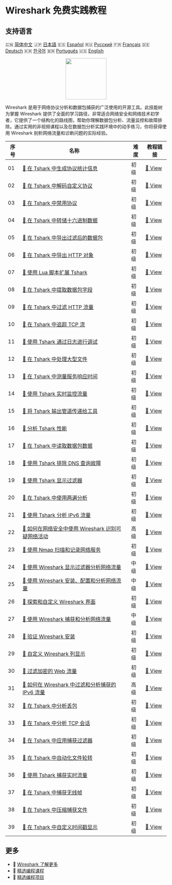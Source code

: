 # Wireshark 免费实践教程

## 支持语言

🇨🇳 [简体中文](README_zh.md) 🇯🇵 [日本語](README_ja.md) 🇪🇸 [Español](README_es.md) 🇷🇺 [Русский](README_ru.md) 🇫🇷 [Français](README_fr.md) 🇩🇪 [Deutsch](README_de.md) 🇰🇷 [한국어](README_ko.md) 🇧🇷 [Português](README_pt.md) 🇺🇸 [English](README.md) 

<div align="center">
<img width="128px" src="https://file.labex.io/path/OuFutztV2dPZ.png">
</div>

Wireshark 是用于网络协议分析和数据包捕获的广泛使用的开源工具。此技能树为掌握 Wireshark 提供了全面的学习路径，非常适合网络安全和网络技术初学者，它提供了一个结构化的路线图，帮助你理解数据包分析、流量监控和故障排除。通过实用的非视频课程以及在数据包分析实践环境中的动手练习，你将获得使用 Wireshark 剖析网络流量和诊断问题的实际经验。

|   序号 | 名称                                                                                                                                                                                | 难度   | 教程链接                                                                                                                                 |
|--------|-------------------------------------------------------------------------------------------------------------------------------------------------------------------------------------|--------|------------------------------------------------------------------------------------------------------------------------------------------|
|     01 | [📖 在 Tshark 中生成协议统计信息](https://labex.io/zh/tutorials/wireshark-generate-protocol-statistics-in-tshark-548930)                                                            | 初级   | [🔗 View](https://labex.io/zh/tutorials/wireshark-generate-protocol-statistics-in-tshark-548930)                                         |
|     02 | [📖 在 Tshark 中解码自定义协议](https://labex.io/zh/tutorials/wireshark-decode-custom-protocols-in-tshark-548921)                                                                   | 初级   | [🔗 View](https://labex.io/zh/tutorials/wireshark-decode-custom-protocols-in-tshark-548921)                                              |
|     03 | [📖 在 Tshark 中禁用协议](https://labex.io/zh/tutorials/wireshark-disable-protocols-in-tshark-548922)                                                                               | 初级   | [🔗 View](https://labex.io/zh/tutorials/wireshark-disable-protocols-in-tshark-548922)                                                    |
|     04 | [📖 在 Tshark 中转储十六进制数据](https://labex.io/zh/tutorials/wireshark-dump-hex-data-in-tshark-548923)                                                                           | 初级   | [🔗 View](https://labex.io/zh/tutorials/wireshark-dump-hex-data-in-tshark-548923)                                                        |
|     05 | [📖 在 Tshark 中导出过滤后的数据包](https://labex.io/zh/tutorials/wireshark-export-filtered-packets-in-tshark-548924)                                                               | 初级   | [🔗 View](https://labex.io/zh/tutorials/wireshark-export-filtered-packets-in-tshark-548924)                                              |
|     06 | [📖 在 Tshark 中导出 HTTP 对象](https://labex.io/zh/tutorials/wireshark-export-http-objects-in-tshark-548925)                                                                       | 初级   | [🔗 View](https://labex.io/zh/tutorials/wireshark-export-http-objects-in-tshark-548925)                                                  |
|     07 | [📖 使用 Lua 脚本扩展 Tshark](https://labex.io/zh/tutorials/wireshark-extend-tshark-with-lua-scripts-548926)                                                                        | 初级   | [🔗 View](https://labex.io/zh/tutorials/wireshark-extend-tshark-with-lua-scripts-548926)                                                 |
|     08 | [📖 在 Tshark 中提取数据包字段](https://labex.io/zh/tutorials/wireshark-extract-packet-fields-in-tshark-548927)                                                                     | 初级   | [🔗 View](https://labex.io/zh/tutorials/wireshark-extract-packet-fields-in-tshark-548927)                                                |
|     09 | [📖 在 Tshark 中过滤 HTTP 流量](https://labex.io/zh/tutorials/wireshark-filter-http-traffic-in-tshark-548928)                                                                       | 初级   | [🔗 View](https://labex.io/zh/tutorials/wireshark-filter-http-traffic-in-tshark-548928)                                                  |
|     10 | [📖 在 Tshark 中追踪 TCP 流](https://labex.io/zh/tutorials/wireshark-follow-tcp-streams-in-tshark-548929)                                                                           | 初级   | [🔗 View](https://labex.io/zh/tutorials/wireshark-follow-tcp-streams-in-tshark-548929)                                                   |
|     11 | [📖 使用 Tshark 通过日志进行调试](https://labex.io/zh/tutorials/wireshark-debug-with-logs-in-tshark-548920)                                                                         | 初级   | [🔗 View](https://labex.io/zh/tutorials/wireshark-debug-with-logs-in-tshark-548920)                                                      |
|     12 | [📖 在 Tshark 中处理大型文件](https://labex.io/zh/tutorials/wireshark-handle-large-files-in-tshark-548931)                                                                          | 初级   | [🔗 View](https://labex.io/zh/tutorials/wireshark-handle-large-files-in-tshark-548931)                                                   |
|     13 | [📖 在 Tshark 中测量服务响应时间](https://labex.io/zh/tutorials/wireshark-measure-service-response-times-in-tshark-548933)                                                          | 初级   | [🔗 View](https://labex.io/zh/tutorials/wireshark-measure-service-response-times-in-tshark-548933)                                       |
|     14 | [📖 使用 Tshark 实时监控流量](https://labex.io/zh/tutorials/wireshark-monitor-traffic-in-real-time-in-tshark-548934)                                                                | 初级   | [🔗 View](https://labex.io/zh/tutorials/wireshark-monitor-traffic-in-real-time-in-tshark-548934)                                         |
|     15 | [📖 将 Tshark 输出管道传递给工具](https://labex.io/zh/tutorials/wireshark-pipe-tshark-output-to-tools-548935)                                                                       | 初级   | [🔗 View](https://labex.io/zh/tutorials/wireshark-pipe-tshark-output-to-tools-548935)                                                    |
|     16 | [📖 分析 Tshark 性能](https://labex.io/zh/tutorials/wireshark-profile-tshark-performance-548936)                                                                                    | 初级   | [🔗 View](https://labex.io/zh/tutorials/wireshark-profile-tshark-performance-548936)                                                     |
|     17 | [📖 在 Tshark 中读取数据包数据](https://labex.io/zh/tutorials/wireshark-read-packet-data-in-tshark-548937)                                                                          | 初级   | [🔗 View](https://labex.io/zh/tutorials/wireshark-read-packet-data-in-tshark-548937)                                                     |
|     18 | [📖 使用 Tshark 排除 DNS 查询故障](https://labex.io/zh/tutorials/wireshark-troubleshoot-dns-queries-in-tshark-548938)                                                               | 初级   | [🔗 View](https://labex.io/zh/tutorials/wireshark-troubleshoot-dns-queries-in-tshark-548938)                                             |
|     19 | [📖 使用 Tshark 显示过滤器](https://labex.io/zh/tutorials/wireshark-use-display-filters-in-tshark-548939)                                                                           | 初级   | [🔗 View](https://labex.io/zh/tutorials/wireshark-use-display-filters-in-tshark-548939)                                                  |
|     20 | [📖 在 Tshark 中使用两遍分析](https://labex.io/zh/tutorials/wireshark-use-two-pass-analysis-in-tshark-548940)                                                                       | 初级   | [🔗 View](https://labex.io/zh/tutorials/wireshark-use-two-pass-analysis-in-tshark-548940)                                                |
|     21 | [📖 使用 Tshark 分析 IPv6 流量](https://labex.io/zh/tutorials/wireshark-analyze-ipv6-traffic-in-tshark-548911)                                                                      | 初级   | [🔗 View](https://labex.io/zh/tutorials/wireshark-analyze-ipv6-traffic-in-tshark-548911)                                                 |
|     22 | [📖 如何在网络安全中使用 Wireshark 识别可疑网络活动](https://labex.io/zh/tutorials/wireshark-how-to-identify-suspicious-network-activities-using-wireshark-in-cybersecurity-415497) | 高级   | [🔗 View](https://labex.io/zh/tutorials/wireshark-how-to-identify-suspicious-network-activities-using-wireshark-in-cybersecurity-415497) |
|     23 | [📖 使用 Nmap 扫描和记录网络服务](https://labex.io/zh/tutorials/nmap-use-nmap-to-scan-and-document-network-services-415932)                                                         | 初级   | [🔗 View](https://labex.io/zh/tutorials/nmap-use-nmap-to-scan-and-document-network-services-415932)                                      |
|     24 | [📖 使用 Wireshark 显示过滤器分析网络流量](https://labex.io/zh/tutorials/wireshark-analyze-network-traffic-with-wireshark-display-filters-415944)                                   | 中级   | [🔗 View](https://labex.io/zh/tutorials/wireshark-analyze-network-traffic-with-wireshark-display-filters-415944)                         |
|     25 | [📖 使用 Wireshark 安装、配置和分析网络流量](https://labex.io/zh/tutorials/wireshark-install-configure-and-analyze-network-traffic-with-wireshark-415947)                           | 中级   | [🔗 View](https://labex.io/zh/tutorials/wireshark-install-configure-and-analyze-network-traffic-with-wireshark-415947)                   |
|     26 | [📖 探索和自定义 Wireshark 界面](https://labex.io/zh/tutorials/wireshark-explore-and-customize-wireshark-interface-415949)                                                          | 初级   | [🔗 View](https://labex.io/zh/tutorials/wireshark-explore-and-customize-wireshark-interface-415949)                                      |
|     27 | [📖 使用 Wireshark 捕获和分析网络流量](https://labex.io/zh/tutorials/wireshark-capture-and-analyze-network-traffic-with-wireshark-415956)                                           | 中级   | [🔗 View](https://labex.io/zh/tutorials/wireshark-capture-and-analyze-network-traffic-with-wireshark-415956)                             |
|     28 | [📖 验证 Wireshark 安装](https://labex.io/zh/tutorials/wireshark-verify-wireshark-installation-548783)                                                                              | 初级   | [🔗 View](https://labex.io/zh/tutorials/wireshark-verify-wireshark-installation-548783)                                                  |
|     29 | [📖 自定义 Wireshark 列显示](https://labex.io/zh/tutorials/wireshark-customize-wireshark-column-display-548785)                                                                     | 初级   | [🔗 View](https://labex.io/zh/tutorials/wireshark-customize-wireshark-column-display-548785)                                             |
|     30 | [📖 过滤加密的 Web 流量](https://labex.io/zh/tutorials/wireshark-filter-encrypted-web-traffic-548806)                                                                               | 初级   | [🔗 View](https://labex.io/zh/tutorials/wireshark-filter-encrypted-web-traffic-548806)                                                   |
|     31 | [📖 如何在 Wireshark 中过滤和分析捕获的 IPv6 流量](https://labex.io/zh/tutorials/wireshark-how-to-filter-and-analyze-captured-ipv6-traffic-in-wireshark-414835)                     | 高级   | [🔗 View](https://labex.io/zh/tutorials/wireshark-how-to-filter-and-analyze-captured-ipv6-traffic-in-wireshark-414835)                   |
|     32 | [📖 在 Tshark 中分析丢包](https://labex.io/zh/tutorials/wireshark-analyze-packet-loss-in-tshark-548912)                                                                             | 初级   | [🔗 View](https://labex.io/zh/tutorials/wireshark-analyze-packet-loss-in-tshark-548912)                                                  |
|     33 | [📖 在 Tshark 中分析 TCP 会话](https://labex.io/zh/tutorials/wireshark-analyze-tcp-conversations-in-tshark-548913)                                                                  | 初级   | [🔗 View](https://labex.io/zh/tutorials/wireshark-analyze-tcp-conversations-in-tshark-548913)                                            |
|     34 | [📖 在 Tshark 中应用捕获过滤器](https://labex.io/zh/tutorials/wireshark-apply-capture-filters-in-tshark-548914)                                                                     | 初级   | [🔗 View](https://labex.io/zh/tutorials/wireshark-apply-capture-filters-in-tshark-548914)                                                |
|     35 | [📖 在 Tshark 中自动化文件轮转](https://labex.io/zh/tutorials/wireshark-automate-file-rotation-in-tshark-548915)                                                                    | 初级   | [🔗 View](https://labex.io/zh/tutorials/wireshark-automate-file-rotation-in-tshark-548915)                                               |
|     36 | [📖 使用 Tshark 捕获实时流量](https://labex.io/zh/tutorials/wireshark-capture-live-traffic-in-tshark-548916)                                                                        | 初级   | [🔗 View](https://labex.io/zh/tutorials/wireshark-capture-live-traffic-in-tshark-548916)                                                 |
|     37 | [📖 在 Tshark 中捕获无线帧](https://labex.io/zh/tutorials/wireshark-capture-wireless-frames-in-tshark-548917)                                                                       | 初级   | [🔗 View](https://labex.io/zh/tutorials/wireshark-capture-wireless-frames-in-tshark-548917)                                              |
|     38 | [📖 在 Tshark 中压缩捕获文件](https://labex.io/zh/tutorials/wireshark-compress-capture-files-in-tshark-548918)                                                                      | 初级   | [🔗 View](https://labex.io/zh/tutorials/wireshark-compress-capture-files-in-tshark-548918)                                               |
|     39 | [📖 在 Tshark 中自定义时间戳显示](https://labex.io/zh/tutorials/wireshark-customize-timestamp-display-in-tshark-548919)                                                             | 初级   | [🔗 View](https://labex.io/zh/tutorials/wireshark-customize-timestamp-display-in-tshark-548919)                                          |

## 更多

- 🔗 [Wireshark 了解更多](https://labex.io/zh/skilltrees/wireshark)
- 🔗 [精选编程课程](https://github.com/labex-labs/awesome-programming-courses)
- 🔗 [精选编程项目](https://github.com/labex-labs/awesome-programming-projects)

